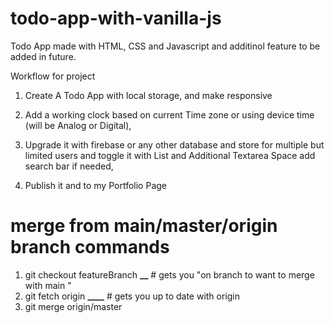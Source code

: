 # todo-app-with-vanilla-js

Todo App made with HTML, CSS and Javascript and additinol feature to be added in future.

Workflow for project

1. Create A Todo App with local storage, and make responsive

2. Add a working clock based on current Time zone or using device time (will be Analog or Digital),

3. Upgrade it with firebase or any other database and store for multiple but limited users and toggle it with List and Additional Textarea Space add search bar if needed,

4. Publish it and to my Portfolio Page

# merge from main/master/origin branch commands

1. git checkout featureBranch ******\_\_****** # gets you "on branch to want to merge with main "
2. git fetch origin **********\_\_\_\_********** # gets you up to date with origin
3. git merge origin/master
